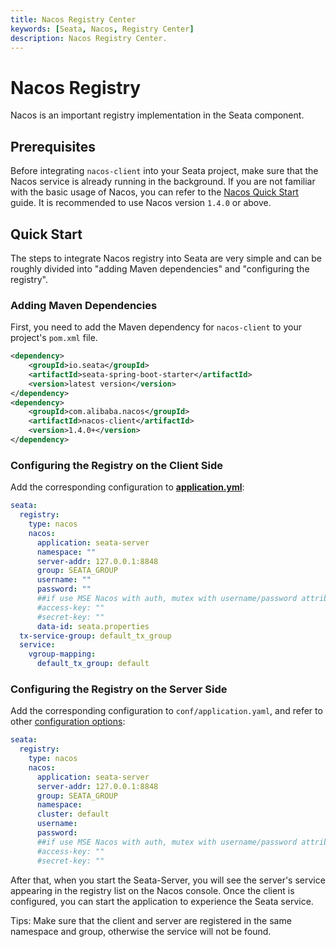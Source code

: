 ```yaml
---
title: Nacos Registry Center
keywords: [Seata, Nacos, Registry Center]
description: Nacos Registry Center.
---
```


# Nacos Registry

Nacos is an important registry implementation in the Seata component.

## Prerequisites

Before integrating `nacos-client` into your Seata project, make sure that the Nacos service is already running in the background. If you are not familiar with the basic usage of Nacos, you can refer to the [Nacos Quick Start](https://nacos.io/en-us/docs/quick-start.html) guide. It is recommended to use Nacos version `1.4.0` or above.

## Quick Start

The steps to integrate Nacos registry into Seata are very simple and can be roughly divided into "adding Maven dependencies" and "configuring the registry".

### Adding Maven Dependencies

First, you need to add the Maven dependency for `nacos-client` to your project's `pom.xml` file.

```xml
<dependency>
    <groupId>io.seata</groupId>
    <artifactId>seata-spring-boot-starter</artifactId>
    <version>latest version</version>
</dependency>
<dependency>
    <groupId>com.alibaba.nacos</groupId>
    <artifactId>nacos-client</artifactId>
    <version>1.4.0+</version>
</dependency>
```

### Configuring the Registry on the Client Side

Add the corresponding configuration to [**application.yml**](https://github.com/seata/seata/blob/2.0.0/script/client/spring/application.yml):

```yaml
seata:
  registry:
    type: nacos
    nacos:
      application: seata-server
      namespace: ""
      server-addr: 127.0.0.1:8848
      group: SEATA_GROUP
      username: ""
      password: ""
      ##if use MSE Nacos with auth, mutex with username/password attribute
      #access-key: ""
      #secret-key: ""
      data-id: seata.properties
  tx-service-group: default_tx_group
  service:
    vgroup-mapping:
      default_tx_group: default

```

### Configuring the Registry on the Server Side

Add the corresponding configuration to `conf/application.yaml`, and refer to other [configuration options](https://github.com/seata/seata/blob/2.0.0/server/src/main/resources/application.example.yml):

```yaml
seata:
  registry:
    type: nacos
    nacos:
      application: seata-server
      server-addr: 127.0.0.1:8848
      group: SEATA_GROUP
      namespace:
      cluster: default
      username:
      password:
      ##if use MSE Nacos with auth, mutex with username/password attribute
      #access-key: ""
      #secret-key: ""
```

After that, when you start the Seata-Server, you will see the server's service appearing in the registry list on the Nacos console. Once the client is configured, you can start the application to experience the Seata service.

Tips: Make sure that the client and server are registered in the same namespace and group, otherwise the service will not be found.
